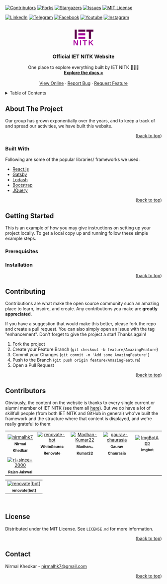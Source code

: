 <div id="top"></div>
<!--
*** Thanks for checking out the Best-README-Template. If you have a suggestion
*** that would make this better, please fork the repo and create a pull request
*** or simply open an issue with the tag "enhancement".
*** Don't forget to give the project a star!
*** Thanks again! Now go create something AMAZING! :D
-->



<!-- PROJECT SHIELDS -->
<!--
Project README taken from https://github.com/othneildrew/Best-README-Template, with some modifications. Thank you!
-->
[![Contributors][contributors-shield]][contributors-url]
[![Forks][forks-shield]][forks-url]
[![Stargazers][stars-shield]][stars-url]
[![Issues][issues-shield]][issues-url]
[![MIT License][license-shield]][license-url]

[![LinkedIn][linkedin-shield]][linkedin-url]
[![Telegram][telegram-shield]][telegram-url]
[![Facebook][facebook-shield]][facebook-url]
[![Youtube][youtube-shield]][youtube-url]
[![Instagram][instagram-shield]][instagram-url]




<!-- PROJECT LOGO -->
<br />
<div align="center">
  <a href="https://github.com/IET-NITK/IET-NITK.github.io">
    <img src="src/assets/img/logo-wide-1.png" alt="Logo" width="63.819" height="50">
  </a>

  <h3 align="center">Official IET NITK Website</h3>

  <p align="center">
    One place to explore everything built by IET NITK 💪✨✨
    <br />
    <a href="https://github.com/IET-NITK/IET-NITK.github.io/wiki"><strong>Explore the docs »</strong></a>
    <br />
    <br />
    <a href="https://iet.nitk.ac.in">View Online</a>
    ·
    <a href="https://github.com/IET-NITK/IET-NITK.github.io/issues">Report Bug</a>
    ·
    <a href="https://github.com/IET-NITK/IET-NITK.github.io/issues">Request Feature</a>
  </p>
</div>



<!-- TABLE OF CONTENTS -->
<details>
  <summary>Table of Contents</summary>
  <ol>
    <li>
      <a href="#about-the-project">About The Project</a>
      <ul>
        <li><a href="#built-with">Built With</a></li>
      </ul>
    </li>
    <li>
      <a href="#getting-started">Getting Started</a>
      <ul>
        <li><a href="#prerequisites">Prerequisites</a></li>
        <li><a href="#installation">Installation</a></li>
      </ul>
    </li>
    <li><a href="#contributing">Contributing</a></li>
    <li><a href="#contributors">Contributors</a></li>
    <li><a href="#license">License</a></li>
    <li><a href="#contact">Contact</a></li>
  </ol>
</details>



<!-- ABOUT THE PROJECT -->
## About The Project
Our group has grown exponentially over the years, and to keep a track of and spread our activities, we have built this website. 
<p align="right">(<a href="#top">back to top</a>)</p>



### Built With

Following are some of the popular libraries/ frameworks we used: 

* [React.js](https://reactjs.org/)
* [Gatsby](https://reactjs.org/)
* [Lodash](https://reactjs.org/)
* [Bootstrap](https://getbootstrap.com)
* [JQuery](https://jquery.com)

<p align="right">(<a href="#top">back to top</a>)</p>



<!-- GETTING STARTED -->
## Getting Started

This is an example of how you may give instructions on setting up your project locally.
To get a local copy up and running follow these simple example steps.

### Prerequisites

### Installation



<p align="right">(<a href="#top">back to top</a>)</p>





<!-- CONTRIBUTING -->
## Contributing

Contributions are what make the open source community such an amazing place to learn, inspire, and create. Any contributions you make are **greatly appreciated**.

If you have a suggestion that would make this better, please fork the repo and create a pull request. You can also simply open an issue with the tag "enhancement".
Don't forget to give the project a star! Thanks again!

1. Fork the project
2. Create your Feature Branch (`git checkout -b feature/AmazingFeature`)
3. Commit your Changes (`git commit -m 'Add some AmazingFeature'`)
4. Push to the Branch (`git push origin feature/AmazingFeature`)
5. Open a Pull Request

<p align="right">(<a href="#top">back to top</a>)</p>

## Contributors
Obviously, the content on the website is thanks to every single current or alumni member of IET NITK (see them all [here](https://iet.nitk.ac.in/about/)). But we do have a lot of skillfull people (from both IET NITK and GitHub in general) who've built the framework and the structure where that content is displayed, and we're really grateful to them:
<!-- readme: contributors -start -->
<table>
<tr>
    <td align="center">
        <a href="https://github.com/nirmalhk7">
            <img src="https://avatars.githubusercontent.com/u/25480443?v=4" width="100;" alt="nirmalhk7"/>
            <br />
            <sub><b>Nirmal Khedkar</b></sub>
        </a>
    </td>
    <td align="center">
        <a href="https://github.com/renovate-bot">
            <img src="https://avatars.githubusercontent.com/u/25180681?v=4" width="100;" alt="renovate-bot"/>
            <br />
            <sub><b>WhiteSource Renovate</b></sub>
        </a>
    </td>
    <td align="center">
        <a href="https://github.com/Madhan-Kumar22">
            <img src="https://avatars.githubusercontent.com/u/59618245?v=4" width="100;" alt="Madhan-Kumar22"/>
            <br />
            <sub><b>Madhan-Kumar22</b></sub>
        </a>
    </td>
    <td align="center">
        <a href="https://github.com/gaurav-chaurasia">
            <img src="https://avatars.githubusercontent.com/u/54330985?v=4" width="100;" alt="gaurav-chaurasia"/>
            <br />
            <sub><b>Gaurav Chaurasia</b></sub>
        </a>
    </td>
    <td align="center">
        <a href="https://github.com/ImgBotApp">
            <img src="https://avatars.githubusercontent.com/u/31427850?v=4" width="100;" alt="ImgBotApp"/>
            <br />
            <sub><b>Imgbot</b></sub>
        </a>
    </td></tr>
<tr>
    <td align="center">
        <a href="https://github.com/rj-since-2000">
            <img src="https://avatars.githubusercontent.com/u/68644104?v=4" width="100;" alt="rj-since-2000"/>
            <br />
            <sub><b>Rajan Jaiswal</b></sub>
        </a>
    </td></tr>
</table>
<!-- readme: contributors -end -->
<!-- readme: bots -start -->
<table>
<tr>
    <td align="center">
        <a href="https://github.com/renovate[bot]">
            <img src="https://avatars.githubusercontent.com/in/2740?v=4" width="100;" alt="renovate[bot]"/>
            <br />
            <sub><b>renovate[bot]</b></sub>
        </a>
    </td></tr>
</table>
<!-- readme: bots -end -->

<br>

<!-- LICENSE -->
## License

Distributed under the MIT License. See `LICENSE.md` for more information.

<p align="right">(<a href="#top">back to top</a>)</p>



<!-- CONTACT -->
## Contact
<!-- If you're reading this as a Web Admin of IET NITK, and this information isnt updated, please update it so. -->
Nirmal Khedkar - nirmalhk7@gmail.com


<p align="right">(<a href="#top">back to top</a>)</p>




<!-- MARKDOWN LINKS & IMAGES -->
<!-- https://www.markdownguide.org/basic-syntax/#reference-style-links -->
[contributors-shield]: https://img.shields.io/github/contributors/IET-NITK/IET-NITK.github.io.svg?style=for-the-badge
[contributors-url]: https://github.com/IET-NITK/IET-NITK.github.io/graphs/contributors
[forks-shield]: https://img.shields.io/github/forks/IET-NITK/IET-NITK.github.io.svg?style=for-the-badge
[forks-url]: https://github.com/IET-NITK/IET-NITK.github.io/network/members
[stars-shield]: https://img.shields.io/github/stars/IET-NITK/IET-NITK.github.io.svg?style=for-the-badge
[stars-url]: https://github.com/IET-NITK/IET-NITK.github.io/stargazers
[issues-shield]: https://img.shields.io/github/issues/IET-NITK/IET-NITK.github.io.svg?style=for-the-badge
[issues-url]: https://github.com/IET-NITK/IET-NITK.github.io/issues
[license-shield]: https://img.shields.io/github/license/IET-NITK/IET-NITK.github.io.svg?style=for-the-badge
[license-url]: /LICENSE.md

[linkedin-shield]: https://img.shields.io/badge/-LinkedIn-black.svg?style=for-the-badge&logo=linkedin&colorB=0E76A8&labelColor=555
[telegram-shield]: https://img.shields.io/badge/-Telegram-black.svg?style=for-the-badge&logo=telegram&colorB=0088cc&labelColor=555
[facebook-shield]: https://img.shields.io/badge/-Facebook-black.svg?style=for-the-badge&logo=facebook&colorB=3b5998&labelColor=555
[youtube-shield]: https://img.shields.io/badge/-YouTube-black.svg?style=for-the-badge&logo=youtube&colorB=C4302B&labelColor=555
[instagram-shield]: https://img.shields.io/badge/-Instagram-black.svg?style=for-the-badge&logo=instagram&colorB=ffdc7d&labelColor=555

[linkedin-url]: https://linkedin.com/in/IET-NITK
[telegram-url]: https://t.me/IET_NITK
[facebook-url]: https://www.facebook.com/ietnitk
[youtube-url]: https://www.youtube.com/c/IETNITK
[instagram-url]: https://www.instagram.com/ietnitk









